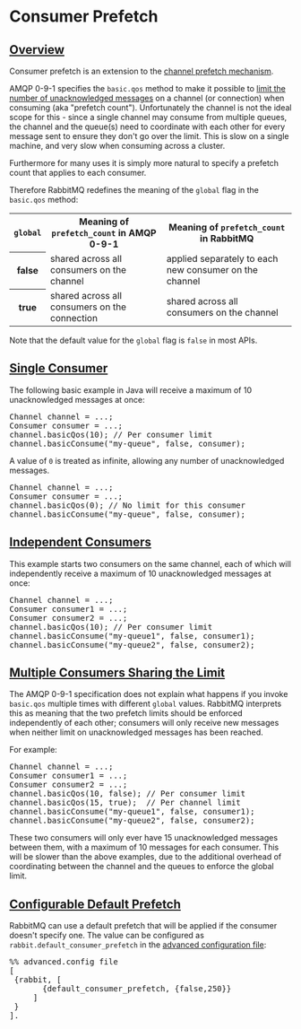 <!--
Copyright (c) 2007-2022 VMware, Inc. or its affiliates.

All rights reserved. This program and the accompanying materials
are made available under the terms of the under the Apache License,
Version 2.0 (the "License”); you may not use this file except in compliance
with the License. You may obtain a copy of the License at

https://www.apache.org/licenses/LICENSE-2.0

Unless required by applicable law or agreed to in writing, software
distributed under the License is distributed on an "AS IS" BASIS,
WITHOUT WARRANTIES OR CONDITIONS OF ANY KIND, either express or implied.
See the License for the specific language governing permissions and
limitations under the License.
-->

# Consumer Prefetch

## <a id="overview" class="anchor" href="#overview">Overview</a>

Consumer prefetch is an extension to the [channel prefetch mechanism](./confirms.html).

AMQP 0-9-1 specifies the `basic.qos` method to make it possible to
[limit the number of unacknowledged messages](./confirms.html) on a channel (or
connection) when consuming (aka "prefetch count"). Unfortunately
the channel is not the ideal scope for this - since a single
channel may consume from multiple queues, the channel and the
queue(s) need to coordinate with each other for every message
sent to ensure they don't go over the limit. This is slow on a
single machine, and very slow when consuming across a cluster.

Furthermore for many uses it is simply more natural to specify
a prefetch count that applies to each consumer.

Therefore RabbitMQ redefines the meaning of the
`global` flag in the `basic.qos` method:

<table class="styled-table">
  <tr>
    <th><code>global</code></th>
    <th>Meaning of <code>prefetch_count</code> in AMQP 0-9-1</th>
    <th>Meaning of <code>prefetch_count</code> in RabbitMQ</th>
  </tr>
  <tr>
    <th>false</th>
    <td>shared across all consumers on the channel</td>
    <td>applied separately to each new consumer on the channel</td>
  </tr>
  <tr>
    <th>true</th>
    <td>shared across all consumers on the connection</td>
    <td>shared across all consumers on the channel</td>
  </tr>
</table>

Note that the default value for the `global` flag is
`false` in most APIs.

## <a id="single-consumer" class="anchor" href="#single-consumer">Single Consumer</a>

The following basic example in Java will receive a maximum of 10
unacknowledged messages at once:


<pre class="lang-java">
Channel channel = ...;
Consumer consumer = ...;
channel.basicQos(10); // Per consumer limit
channel.basicConsume("my-queue", false, consumer);
</pre>

A value of `0` is treated as infinite, allowing any number of unacknowledged
messages.

<pre class="lang-java">
Channel channel = ...;
Consumer consumer = ...;
channel.basicQos(0); // No limit for this consumer
channel.basicConsume("my-queue", false, consumer);
</pre>

## <a id="independent-consumers" class="anchor" href="#independent-consumers">Independent Consumers</a>

This example starts two consumers on the same channel, each of
which will independently receive a maximum of 10 unacknowledged
messages at once:

<pre class="lang-java">
Channel channel = ...;
Consumer consumer1 = ...;
Consumer consumer2 = ...;
channel.basicQos(10); // Per consumer limit
channel.basicConsume("my-queue1", false, consumer1);
channel.basicConsume("my-queue2", false, consumer2);
</pre>

## <a id="sharing-the-limit" class="anchor" href="#sharing-the-limit">Multiple Consumers Sharing the Limit</a>

The AMQP 0-9-1 specification does not explain what happens if you
invoke `basic.qos` multiple times with different
`global` values. RabbitMQ interprets this as meaning
that the two prefetch limits should be enforced independently of
each other; consumers will only receive new messages when neither
limit on unacknowledged messages has been reached.

For example:

<pre class="lang-java">
Channel channel = ...;
Consumer consumer1 = ...;
Consumer consumer2 = ...;
channel.basicQos(10, false); // Per consumer limit
channel.basicQos(15, true);  // Per channel limit
channel.basicConsume("my-queue1", false, consumer1);
channel.basicConsume("my-queue2", false, consumer2);
</pre>

These two consumers will only ever have 15 unacknowledged
messages between them, with a maximum of 10 messages for each
consumer. This will be slower than the above examples, due to
the additional overhead of coordinating between the channel and
the queues to enforce the global limit.

## <a id="default-limit" class="anchor" href="#default-limit">Configurable Default Prefetch</a>

RabbitMQ can use a default prefetch that will be applied if the consumer doesn't specify one.
The value can be configured as `rabbit.default_consumer_prefetch` in the [advanced configuration file](configure.html#advanced-config-file):

<pre class="lang-erlang">
%% advanced.config file
[
 {rabbit, [
       {default_consumer_prefetch, {false,250}}
     ]
 }
].
</pre>